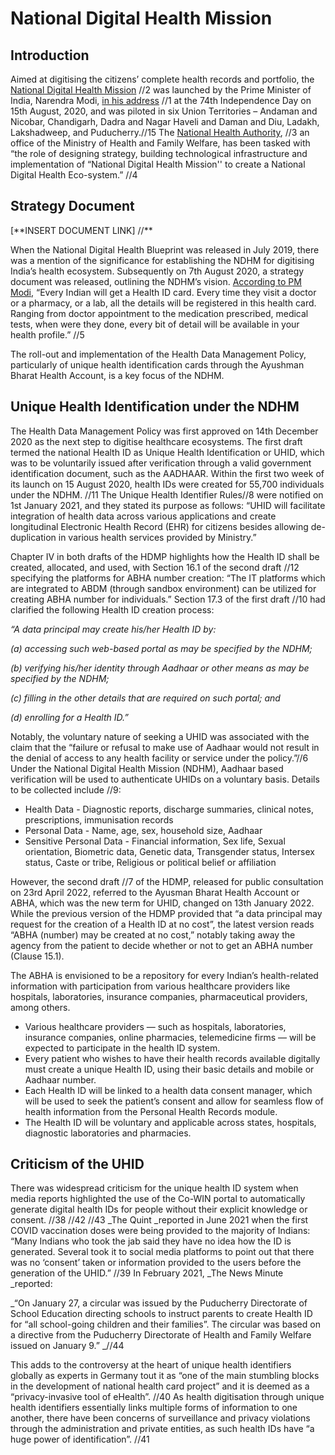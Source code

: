 # National Digital Health Mission

## Introduction

Aimed at digitising the citizens’ complete health records and portfolio, the [National Digital Health Mission](https://ndhm.gov.in/) //2 was launched by the Prime Minister of India, Narendra Modi, [in his address](https://pib.gov.in/PressReleasePage.aspx?PRID=1646045) //1 at the 74th Independence Day on 15th August, 2020, and was piloted in six Union Territories – Andaman and Nicobar, Chandigarh, Dadra and Nagar Haveli and Daman and Diu, Ladakh, Lakshadweep, and Puducherry.//15 The [National Health Authority](https://nha.gov.in/NHA), //3 an office of the Ministry of Health and Family Welfare, has been tasked with “the role of designing strategy, building technological infrastructure and implementation of “National Digital Health Mission'' to create a National Digital Health Eco-system.” //4

## Strategy Document

[**INSERT DOCUMENT LINK] //\*\*

When the National Digital Health Blueprint was released in July 2019, there was a mention of the significance for establishing the NDHM for digitising India’s health ecosystem. Subsequently on 7th August 2020, a strategy document was released, outlining the NDHM’s vision. [According to PM Modi,](https://www.livemint.com/news/india/pm-modi-launches-national-digital-health-mission-11597467562654.html) “Every Indian will get a Health ID card. Every time they visit a doctor or a pharmacy, or a lab, all the details will be registered in this health card. Ranging from doctor appointment to the medication prescribed, medical tests, when were they done, every bit of detail will be available in your health profile.” //5

The roll-out and implementation of the Health Data Management Policy, particularly of unique health identification cards through the Ayushman Bharat Health Account, is a key focus of the NDHM.

## Unique Health Identification under the NDHM

The Health Data Management Policy was first approved on 14th December 2020 as the next step to digitise healthcare ecosystems. The first draft termed the national Health ID as Unique Health Identification or UHID, which was to be voluntarily issued after verification through a valid government identification document, such as the AADHAAR. Within the first two week of its launch on 15 August 2020, health IDs were created for 55,700 individuals under the NDHM. //11 The Unique Health Identifier Rules//8 were notified on 1st January 2021, and they stated its purpose as follows: “UHID will facilitate integration of health data across various applications and create longitudinal Electronic Health Record (EHR) for citizens besides allowing de-duplication in various health services provided by Ministry.”

Chapter IV in both drafts of the HDMP highlights how the Health ID shall be created, allocated, and used, with Section 16.1 of the second draft //12 specifying the platforms for ABHA number creation: “The IT platforms which are integrated to ABDM (through sandbox environment) can be utilized for creating ABHA number for individuals.” Section 17.3 of the first draft //10 had clarified the following Health ID creation process:

_“A data principal may create his/her Health ID by:_

_(a) accessing such web-based portal as may be specified by the NDHM;_

_(b) verifying his/her identity through Aadhaar or other means as may be specified by the NDHM;_

_(c) filling in the other details that are required on such portal; and_

_(d) enrolling for a Health ID.”_

Notably, the voluntary nature of seeking a UHID was associated with the claim that the “failure or refusal to make use of Aadhaar would not result in the denial of access to any health facility or service under the policy.”//6 Under the National Digital Health Mission (NDHM), Aadhaar based verification will be used to authenticate UHIDs on a voluntary basis. Details to be collected include //9:

- Health Data - Diagnostic reports, discharge summaries, clinical notes, prescriptions, immunisation records
- Personal Data - Name, age, sex, household size, Aadhaar
- Sensitive Personal Data - Financial information, Sex life, Sexual orientation, Biometric data, Genetic data, Transgender status, Intersex status, Caste or tribe, Religious or political belief or affiliation

However, the second draft //7 of the HDMP, released for public consultation on 23rd April 2022, referred to the Ayusman Bharat Health Account or ABHA, which was the new term for UHID, changed on 13th January 2022. While the previous version of the HDMP provided that “a data principal may request for the creation of a Health ID at no cost”, the latest version reads “ABHA (number) may be created at no cost,” notably taking away the agency from the patient to decide whether or not to get an ABHA number (Clause 15.1).

The ABHA is envisioned to be a repository for every Indian’s health-related information with participation from various healthcare providers like hospitals, laboratories, insurance companies, pharmaceutical providers, among others.

- Various healthcare providers — such as hospitals, laboratories, insurance companies, online pharmacies, telemedicine firms — will be expected to participate in the health ID system.
- Every patient who wishes to have their health records available digitally must create a unique Health ID, using their basic details and mobile or Aadhaar number.
- Each Health ID will be linked to a health data consent manager, which will be used to seek the patient’s consent and allow for seamless flow of health information from the Personal Health Records module.
- The Health ID will be voluntary and applicable across states, hospitals, diagnostic laboratories and pharmacies.

## Criticism of the UHID

There was widespread criticism for the unique health ID system when media reports highlighted the use of the Co-WIN portal to automatically generate digital health IDs for people without their explicit knowledge or consent. //38 //42 //43 \_The Quint \_reported in June 2021 when the first COVID vaccination doses were being provided to the majority of Indians: “Many Indians who took the jab said they have no idea how the ID is generated. Several took it to social media platforms to point out that there was no ‘consent’ taken or information provided to the users before the generation of the UHID.” //39 In February 2021, \_The News Minute \_reported:

_“On January 27, a circular was issued by the Puducherry Directorate of School Education directing schools to instruct parents to create Health ID for “all school-going children and their families”. The circular was based on a directive from the Puducherry Directorate of Health and Family Welfare issued on January 9.” _//44

This adds to the controversy at the heart of unique health identifiers globally as experts in Germany tout it as “one of the main stumbling blocks in the development of national health card project” and it is deemed as a “privacy-invasive tool of eHealth”. //40 As health digitisation through unique health identifiers essentially links multiple forms of information to one another, there have been concerns of surveillance and privacy violations through the administration and private entities, as such health IDs have “a huge power of identification”. //41
